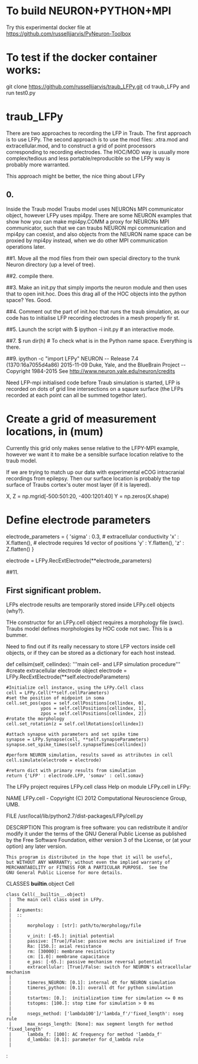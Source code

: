 # To build NEURON+PYTHON+MPI
Try this experimental docker file at
https://github.com/russelljjarvis/PyNeuron-Toolbox

# To test if the docker container works:
git clone https://github.com/russelljjarvis/traub_LFPy.git
cd traub_LFPy
and run test0.py

# traub_LFPy
There are two approaches to recording the LFP in Traub. The first approach is to use LFPy. The second approach is to use the mod files: .xtra.mod and extracellular.mod, and to construct a grid of point processors corresponding to recording electrodes. The HOC/MOD way is usually more complex/tedious and less portable/reproducible so the LFPy way is probably more warranted.

This approach might be better, the nice thing about LFPy


## 0. 
Inside the Traub model
Traubs model uses NEURONs MPI communicator object, however LFPy uses mpi4py. There are some NEURON examples that show how you can make mpi4py.COMM a proxy for NEURONs MPI communicator, such that we can traubs NEURON mpi communication and mpi4py can coexist, and also objects from the NEURON name space can be proxied by mpi4py instead, when we do other MPI communication operations later.

##1. 
Move all the mod files from their own special directory to the trunk Neuron directory (up a level of tree).

##2. 
compile there.

##3. 
Make an init.py that simply imports the neuron module and then uses that to open init.hoc. Does this drag all of the HOC objects into the python space? Yes. Good.

##4. 
Comment out the part of init.hoc that runs the traub simulation, as our code has to initialise LFP recording electrodes in a mesh properly fir st.

##5. 
Launch the script with $ ipython -i init.py # an interactive mode.

##7. 
$ run dir(h) # To check what is in the Python name space. Everything is there.

##9. 
ipython -c "import LFPy"
NEURON -- Release 7.4 (1370:16a7055d4a86) 2015-11-09
Duke, Yale, and the BlueBrain Project -- Copyright 1984-2015
See http://www.neuron.yale.edu/neuron/credits


Need LFP-mpi initialised code before Traub simulation is started, LFP is recorded on dots of grid line intersections on a sqaure surface (the LFPs recorded at each point can all be summed togethor later).

# Create a grid of measurement locations, in (mum)
Currently this grid only makes sense relative to the LFPY-MPI example, however we want it to make be a sensible surface location relative to the traub model.

If we are trying to match up our data with experimental eCOG intracranial recordings from epilepsy. Then our surface location is probably the top surface of Traubs cortex's outer most layer (if it is layered).

X, Z = np.mgrid[-500:501:20, -400:1201:40]
Y = np.zeros(X.shape)

# Define electrode parameters
electrode_parameters = {
    'sigma' : 0.3,      # extracellular conductivity
    'x' : X.flatten(),  # electrode requires 1d vector of positions
    'y' : Y.flatten(),
    'z' : Z.flatten()
}

electrode = LFPy.RecExtElectrode(**electrode_parameters)


##11. 
## First significant problem. 

LFPs electrode results are temporarily stored inside LFPy.cell objects (why?).

THe constructor for an LFPy.cell object requires a morphology file (swc). Traubs model defines morphologies by HOC code not swc. This is a bummer.

Need to find out if its really necessary to store LFP vectors inside cell objects, or if they can be stored as a dictionary for each host instead.


def cellsim(self, cellindex):
    '''main cell- and LFP simulation procedure'''
    #create extracellular electrode object
    electrode = LFPy.RecExtElectrode(**self.electrodeParameters)
    
    #Initialize cell instance, using the LFPy.Cell class
    cell = LFPy.Cell(**self.cellParameters)
    #set the position of midpoint in soma
    cell.set_pos(xpos = self.cellPositions[cellindex, 0],
                 ypos = self.cellPositions[cellindex, 1],
                 zpos = self.cellPositions[cellindex, 2])
    #rotate the morphology
    cell.set_rotation(z = self.cellRotations[cellindex])
    
    #attach synapse with parameters and set spike time
    synapse = LFPy.Synapse(cell, **self.synapseParameters)
    synapse.set_spike_times(self.synapseTimes[cellindex])
    
    #perform NEURON simulation, results saved as attributes in cell
    cell.simulate(electrode = electrode)
    
    #return dict with primary results from simulation
    return {'LFP' : electrode.LFP, 'somav' : cell.somav}


The LFPy project requires LFPy.cell class 
Help on module LFPy.cell in LFPy:

NAME
    LFPy.cell - Copyright (C) 2012 Computational Neuroscience Group, UMB.

FILE
    /usr/local/lib/python2.7/dist-packages/LFPy/cell.py

DESCRIPTION
    This program is free software: you can redistribute it and/or modify
    it under the terms of the GNU General Public License as published by
    the Free Software Foundation, either version 3 of the License, or
    (at your option) any later version.
    
    This program is distributed in the hope that it will be useful,
    but WITHOUT ANY WARRANTY; without even the implied warranty of
    MERCHANTABILITY or FITNESS FOR A PARTICULAR PURPOSE.  See the
    GNU General Public License for more details.

CLASSES
    __builtin__.object
        Cell
    
    class Cell(__builtin__.object)
     |  The main cell class used in LFPy.
     |  
     |  Arguments:
     |  ::
     |      
     |      morphology : [str]: path/to/morphology/file
     |  
     |      v_init: [-65.]: initial potential
     |      passive: [True]/False: passive mechs are initialized if True
     |      Ra: [150.]: axial resistance
     |      rm: [30000]: membrane resistivity
     |      cm: [1.0]: membrane capacitance
     |      e_pas: [-65.]: passive mechanism reversal potential
     |      extracellular: [True]/False: switch for NEURON's extracellular mechanism
     |  
     |      timeres_NEURON: [0.1]: internal dt for NEURON simulation
     |      timeres_python: [0.1]: overall dt for python simulation
     |  
     |      tstartms: [0.]:  initialization time for simulation <= 0 ms
     |      tstopms: [100.]: stop time for simulation > 0 ms
     |  
     |      nsegs_method: ['lambda100']/'lambda_f'/'fixed_length': nseg rule
     |      max_nsegs_length: [None]: max segment length for method 'fixed_length'
     |      lambda_f: [100]: AC frequency for method 'lambda_f'
     |      d_lambda: [0.1]: parameter for d_lambda rule
     |      
:
